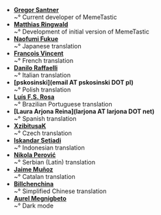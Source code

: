 <!--
This file contains references to people who contributed to the app.
If you helped by translating the app, please send a message on Crowdin.  
You can also send a mail to [gsantner AT mailbox DOT org](http://gsantner.net#contact) to get included.

Schema:  **[Name](Reference)**<br/>~° Text

Where:
  * Name: username, first/lastname
  * Reference: E-Mail, Webpage
  * Text: Information about / kind of contribution

  

## LIST OF CONTRIBUTORS
-->
* **[Gregor Santner](http://gsantner.net)**<br/>~° Current developer of MemeTastic
* **[Matthias Ringwald]()**<br/>~° Development of initial version of MemeTastic
* **[Naofumi Fukue](https://github.com/naofum)**<br/>~° Japanese translation
* **[François Vincent](https://github.com/poussinou)**<br/>~° French translation
* **[Danilo Raffaelli](https://crowdin.com/profile/Daraf)**<br/>~° Italian translation
* **[pskosinski](email AT pskosinski DOT pl)**<br/>~° Polish translation
* **[Luís F.S. Rosa](https://github.com/luisfsr)**<br/>~° Brazilian Portuguese translation
* **[Laura Arjona Reina](larjona AT larjona DOT net)**<br/>~° Spanish translation
* **[XzibitusaK]()**<br/>~° Czech translation
* **[Iskandar Setiadi](https://github.com/freedomofkeima)**<br/>~° Indonesian translation
* **[Nikola Perović]()**<br/>~° Serbian (Latin) translation
* **[Jaime Muñoz](https://crowdin.com/profile/jmmartin_5)**<br/>~° Catalan translation
* **[Billchenchina](https://github.com/billchenchina)**<br/>~° Simplified Chinese translation
* **[Aurel Megnigbeto](https://aurelmegn.github.io)**<br/>~° Dark mode
